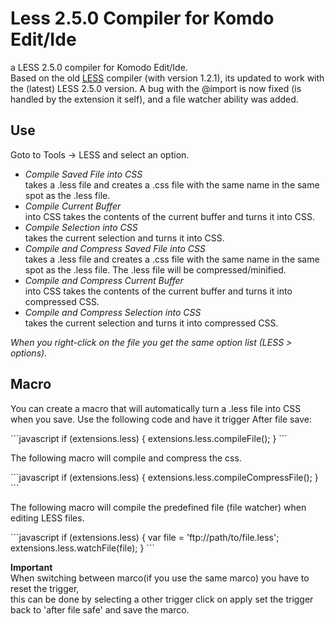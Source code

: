 Less 2.5.0 Compiler for Komdo Edit/Ide
=========================

a LESS 2.5.0 compiler for Komodo Edit/Ide.  
Based on the old  [LESS](https://community.activestate.com/node/7416) compiler (with version 1.2.1), its updated to work with the (latest) LESS 2.5.0 version.
A bug with the @import is now fixed (is handled by the extension it self), and a file watcher ability was added.

<h2>Use</h2>
<p>Goto to Tools -&gt; LESS and select an option.</p>
<ul>
<li><em>Compile Saved File into CSS</em> <br>
takes a .less file and creates a .css file with the same name in the same spot as the .less file.</li>
<li><em>Compile Current Buffer</em> <br>
into CSS takes the contents of the current buffer and turns it into CSS.</li>
<li><em>Compile Selection into CSS</em><br> 
takes the current selection and turns it into CSS.</li>
<li><em>Compile and Compress Saved File into CSS</em> <br>
takes a .less file and creates a .css file with the same name in the same spot as the .less file. The .less file will be compressed/minified.</li>
<li><em>Compile and Compress Current Buffer</em> <br>
into CSS takes the contents of the current buffer and turns it into compressed CSS.</li>
<li><em>Compile and Compress Selection into CSS</em> <br> 
takes the current selection and turns it into compressed CSS.</li>
</ul>
<em>When you right-click on the file you get the same option list (LESS > options).</em>


<h2>Macro</h2>
<p>You can create a macro that will automatically turn a .less file into CSS when you save. Use the following code and have it trigger After file save:</p>
```javascript
if (extensions.less) {
	extensions.less.compileFile();
}
```
<p>The following macro will compile and compress the css.</p>
```javascript
if (extensions.less) {
	extensions.less.compileCompressFile();
}
```
<p>The following macro will compile the predefined file (file watcher) when editing LESS files.</p>
```javascript
if (extensions.less) {
	var file = 'ftp://path/to/file.less';
	extensions.less.watchFile(file);
}
```

<strong>Important</strong>  
When switching between marco(if you use the same marco) you have to reset the trigger,  
this can be done by selecting a other trigger click on apply set the trigger back to 'after file safe' and save the marco.